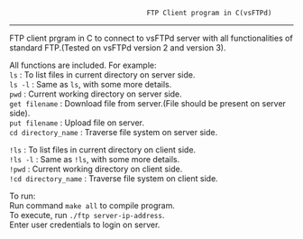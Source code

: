                                       FTP Client program in C(vsFTPd)
------------------------------------------------------------------------------------------------------------------
FTP client prgram in C to connect to vsFTPd server with all functionalities of standard FTP.(Tested on vsFTPd version 2 and version 3).                                                                                                        

All functions are included. For example:                                                                               
`ls` : To list files in current directory on server side.                                                                
`ls -l` : Same as `ls`, with some more details.                                                                          
`pwd` : Current working directory on server side.                                                                        
`get filename` : Download file from server.(File should be present on server side).                                      
`put filename` : Upload file on server.                                                                                 
`cd directory_name` : Traverse file system on server side.                                                               

`!ls` : To list files in current directory on client side.                                                               
`!ls -l` : Same as `!ls`, with some more details.                                                                        
`!pwd` : Current working directory on client side.                                                                       
`!cd directory_name` : Traverse file system on client side.                                                              
                                                                                                                     
To run:                                                                                                           
Run command `make all` to compile program.                                                                              
To execute, run `./ftp server-ip-address`.                                                                            
Enter user credentials to login on server.                                                                           
